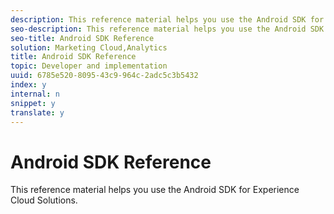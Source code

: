 ```yaml
---
description: This reference material helps you use the Android SDK for Experience Cloud Solutions.
seo-description: This reference material helps you use the Android SDK for Experience Cloud Solutions.
seo-title: Android SDK Reference
solution: Marketing Cloud,Analytics
title: Android SDK Reference
topic: Developer and implementation
uuid: 6785e520-8095-43c9-964c-2adc5c3b5432
index: y
internal: n
snippet: y
translate: y
---
```


# Android SDK Reference

This reference material helps you use the Android SDK for Experience Cloud Solutions.

